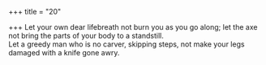 +++
title = "20"

+++
Let your own dear lifebreath not burn you as you go along; let the axe  not bring the parts of your body to a standstill.  
Let a greedy man who is no carver, skipping steps, not make your legs  damaged with a knife gone awry.  